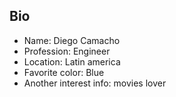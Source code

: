 ## Bio
- Name: Diego Camacho
- Profession: Engineer
- Location: Latin america
- Favorite color: Blue
- Another interest info: movies lover
